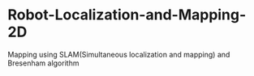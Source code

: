 # Robot-Localization-and-Mapping-2D
Mapping using SLAM(Simultaneous localization and mapping) and Bresenham algorithm
